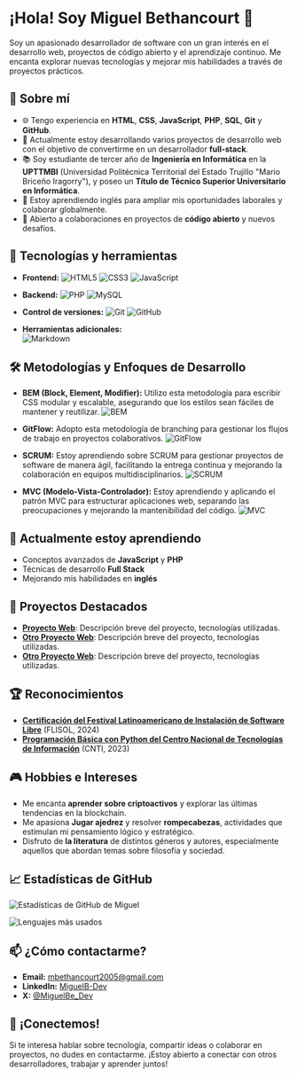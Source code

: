 # ¡Hola! Soy Miguel Bethancourt 👋

Soy un apasionado desarrollador de software con un gran interés en el desarrollo web, proyectos de código abierto y el aprendizaje continuo. Me encanta explorar nuevas tecnologías y mejorar mis habilidades a través de proyectos prácticos.

## 🚀 Sobre mí

- 🌐 Tengo experiencia en **HTML**, **CSS**, **JavaScript**, **PHP**, **SQL**, **Git** y **GitHub**.
- 💼 Actualmente estoy desarrollando varios proyectos de desarrollo web con el objetivo de convertirme en un desarrollador **full-stack**.
- 📚 Soy estudiante de tercer año de **Ingeniería en Informática** en la **UPTTMBI** (Universidad Politécnica Territorial del Estado Trujillo "Mario Briceño Iragorry"), y poseo un **Título de Técnico Superior Universitario en Informática**.
- 💬 Estoy aprendiendo inglés para ampliar mis oportunidades laborales y colaborar globalmente.
- 🤝 Abierto a colaboraciones en proyectos de **código abierto** y nuevos desafíos.

## 🔧 Tecnologías y herramientas

- **Frontend:** 
  ![HTML5](https://img.shields.io/badge/HTML5-%23E34F26.svg?style=flat&logo=html5&logoColor=white) 
  ![CSS3](https://img.shields.io/badge/CSS3-%231572B6.svg?style=flat&logo=css3&logoColor=white) 
  ![JavaScript](https://img.shields.io/badge/JavaScript-%23F7DF1E.svg?style=flat&logo=javascript&logoColor=black)

- **Backend:** 
  ![PHP](https://img.shields.io/badge/PHP-%23777BB4.svg?style=flat&logo=php&logoColor=white) 
  ![MySQL](https://img.shields.io/badge/MySQL-%234479A1.svg?style=flat&logo=mysql&logoColor=white)

- **Control de versiones:** 
  ![Git](https://img.shields.io/badge/Git-%23F14C28.svg?style=flat&logo=git&logoColor=white) 
  ![GitHub](https://img.shields.io/badge/GitHub-%23121011.svg?style=flat&logo=github&logoColor=white)
  
- **Herramientas adicionales:**  
  ![Markdown](https://img.shields.io/badge/Markdown-%23000000.svg?style=flat&logo=markdown&logoColor=white)

## 🛠 Metodologías y Enfoques de Desarrollo

- **BEM (Block, Element, Modifier):** Utilizo esta metodología para escribir CSS modular y escalable, asegurando que los estilos sean fáciles de mantener y reutilizar. ![BEM](https://img.shields.io/badge/BEM-%23E34F26.svg?style=flat&logo=html5&logoColor=white)

- **GitFlow:** Adopto esta metodología de branching para gestionar los flujos de trabajo en proyectos colaborativos. ![GitFlow](https://img.shields.io/badge/GitFlow-%23F14C28.svg?style=flat&logo=git&logoColor=white)

- **SCRUM:** Estoy aprendiendo sobre SCRUM para gestionar proyectos de software de manera ágil, facilitando la entrega continua y mejorando la colaboración en equipos multidisciplinarios. ![SCRUM](https://img.shields.io/badge/SCRUM-%23FF6F00.svg?style=flat&logo=scrum&logoColor=white)

- **MVC (Modelo-Vista-Controlador):** Estoy aprendiendo y aplicando el patrón MVC para estructurar aplicaciones web, separando las preocupaciones y mejorando la mantenibilidad del código. ![MVC](https://img.shields.io/badge/MVC-%23777BB4.svg?style=flat&logo=angular&logoColor=white)

## 🌱 Actualmente estoy aprendiendo

- Conceptos avanzados de **JavaScript** y **PHP**
- Técnicas de desarrollo **Full Stack**
- Mejorando mis habilidades en **inglés**

## 🚀 Proyectos Destacados

- **[Proyecto Web](enlace-a-tu-proyecto)**: Descripción breve del proyecto, tecnologías utilizadas.
- **[Otro Proyecto Web](enlace-a-tu-proyecto)**: Descripción breve del proyecto, tecnologías utilizadas.
- **[Otro Proyecto Web](enlace-a-tu-proyecto)**: Descripción breve del proyecto, tecnologías utilizadas.

## 🏆 Reconocimientos

- **[Certificación del Festival Latinoamericano de Instalación de Software Libre](https://github.com/MiguelB-Dev/MiguelB-dev/raw/main/Certificados/Certificado%20de%20FLISOL.pdf)** (FLISOL, 2024)
- **[Programación Básica con Python del Centro Nacional de Tecnologías de Información](https://github.com/MiguelB-Dev/MiguelB-dev/raw/main/Certificados/Certificado%20en%20Programaci%C3%B3n%20B%C3%A1sica%20con%20Python%20de%20CNTI.pdf)** (CNTI, 2023)

## 🎮 Hobbies e Intereses

- Me encanta **aprender sobre criptoactivos** y explorar las últimas tendencias en la blockchain.
- Me apasiona **Jugar ajedrez** y resolver **rompecabezas**, actividades que estimulan mi pensamiento lógico y estratégico.
- Disfruto de **la literatura** de distintos géneros y autores, especialmente aquellos que abordan temas sobre filosofía y sociedad.

## 📈 Estadísticas de GitHub

![Estadísticas de GitHub de Miguel](https://github-readme-stats.vercel.app/api?username=MiguelB-Dev&show_icons=true&theme=radical)

![Lenguajes más usados](https://github-readme-stats.vercel.app/api/top-langs/?username=MiguelB-Dev&layout=compact&theme=radical)

## 📫 ¿Cómo contactarme?

- **Email:** mbethancourt2005@gmail.com
- **LinkedIn:** [MiguelB-Dev](https://www.linkedin.com/in/MiguelB-Dev)
- **X:** [@MiguelBe_Dev](https://x.com/@MiguelBe_dev)

## 💬 ¡Conectemos!

Si te interesa hablar sobre tecnología, compartir ideas o colaborar en proyectos, no dudes en contactarme. ¡Estoy abierto a conectar con otros desarrolladores, trabajar y aprender juntos!
